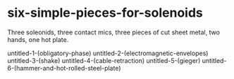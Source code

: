 # six-simple-pieces-for-solenoids
Three soleonids, three contact mics, three pieces of cut sheet metal, two hands, one hot plate.

untitled-1-(obligatory-phase)
untitled-2-(electromagnetic-envelopes)
untitled-3-(shake)
untitled-4-(cable-retraction)
untitled-5-(gieger)
untitled-6-(hammer-and-hot-rolled-steel-plate)
